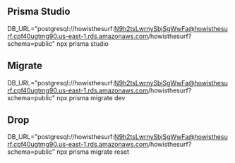 ## Prisma Studio

DB_URL="postgresql://howisthesurf:N9h2tsLwrnySbjSgWwFa@howisthesurf.cpf40ugtmg90.us-east-1.rds.amazonaws.com/howisthesurf?schema=public" npx prisma studio

## Migrate

DB_URL="postgresql://howisthesurf:N9h2tsLwrnySbjSgWwFa@howisthesurf.cpf40ugtmg90.us-east-1.rds.amazonaws.com/howisthesurf?schema=public" npx prisma migrate dev

## Drop

DB_URL="postgresql://howisthesurf:N9h2tsLwrnySbjSgWwFa@howisthesurf.cpf40ugtmg90.us-east-1.rds.amazonaws.com/howisthesurf?schema=public" npx prisma migrate reset
